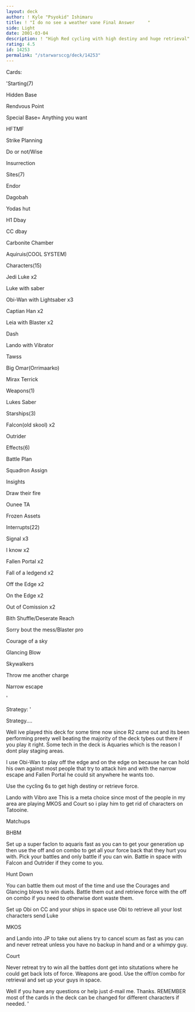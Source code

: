 ```yaml
---
layout: deck
author: ! Kyle "Psyokid" Ishimaru
title: ! "I do no see a weather vane Final Answer     "
side: Light
date: 2001-03-04
description: ! "High Red cycling with high destiny and huge retrieval"
rating: 4.5
id: 14253
permalink: "/starwarsccg/deck/14253"
---
```

Cards: 

'Starting(7)

Hidden Base

Rendvous Point

Special Base= Anything you want

HFTMF

Strike Planning

Do or not/Wise 

Insurrection


Sites(7)

Endor

Dagobah 

Yodas hut

H1 Dbay

CC dbay

Carbonite Chamber 

Aquiruis(COOL SYSTEM)


Characters(15)

Jedi Luke x2

Luke with saber

Obi-Wan with Lightsaber x3

Captian Han x2

Leia with Blaster x2

Dash

Lando with Vibrator

Tawss

Big Omar(Orrimaarko)

Mirax Terrick


Weapons(1)

Lukes Saber


Starships(3)

Falcon(old skool) x2

Outrider


Effects(6)

Battle Plan

Squadron Assign

Insights

Draw their fire

Ounee TA

Frozen Assets


Interrupts(22)

Signal x3

I know x2

Fallen Portal x2

Fall of a ledgend x2

Off the Edge x2

On the Edge x2

Out of Comission x2

Bith Shuffle/Deserate Reach

Sorry bout the mess/Blaster pro

Courage of a sky

Glancing Blow 

Skywalkers

Throw me another charge

Narrow escape

'

Strategy: '

Strategy....


Well ive played this deck for some time now since R2 came out and its been performing preety well beating the majority of the deck tybes out there if you play it right.  Some tech in the deck is Aquaries which is the reason I dont play staging areas.  


I use Obi-Wan to play off the edge and on the edge on because he can hold his own against most people that try to attack him and with the narrow escape and Fallen Portal he could sit anywhere he wants too.  


Use the cycling 6s to get high destiny or retrieve force.  


Lando with Vibro axe  This is a meta choice since most of the people in my area are playing MKOS and Court so i play him to get rid of characters on Tatooine.


Matchups


BHBM

Set up a super faclon to aquaris fast as you can to get your generation up then use the off and on combo to get all your force back that they hurt you with.  Pick your battles and only battle if you can win.  Battle in space with Falcon and Outrider if they come to you.


Hunt Down

You can battle them out most of the time and use the Courages and Glancing blows to win duels.  Battle them out and retrieve force with the off on combo if you need to otherwise dont waste them.

Set up Obi on CC and your ships in space use Obi to retrieve all your lost characters send Luke 


MKOS

and Lando into JP to take out aliens try to cancel scum as fast as you can and never retreat unless you have no backup in hand and or a whimpy guy.


Court

Never retreat try to win all the battles dont get into situtations where he could get back lots of force.  Weapons are good.  Use the off/on combo for retrieval and set up your guys in space.


Well if you have any questions or help just d-mail me.  Thanks.  REMEMBER most of the cards in the deck can be changed for different characters if needed. '
